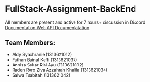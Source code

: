 # FullStack-Assignment-BackEnd
All members are present and active for 7 hours+ discussion in Discord
[Documentation Web API Documentatation]('https://documenter.getpostman.com/view/24216905/2s8YsozF9g')
## Team Members:

-   Aldy Syachranie (1313621012)
-   Fathan Bainal Kaffi (1313621037)
-   Annisa Sekar Rini Ayu (1313621002)
-   Raden Roro Ziva Azzahrah Khalila (1313621034)
-   Salwa Tsabitah (1313621042)
